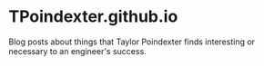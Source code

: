 # TPoindexter.github.io
Blog posts about things that Taylor Poindexter finds interesting or necessary to an engineer's success. 
